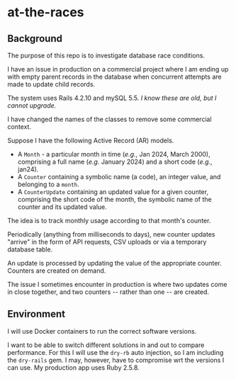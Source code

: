 # at-the-races

## Background

The purpose of this repo is to investigate database race conditions.

I have an issue in production on a commercial project where I am ending up with empty parent records in the database when concurrent attempts are made to update child records.

The system uses Rails 4.2.10 and mySQL 5.5. _I know these are old, but I cannot upgrade._

I have changed the names of the classes to remove some commercial context.

Suppose I have the following Active Record (AR) models.
- A `Month` - a particular month in time (_e.g._, Jan 2024, March 2000), comprising a full name (_e.g._ January 2024) and a short code (_e.g._, jan24).
- A `Counter` containing a symbolic name (a code), an integer value, and belonging to a `month`.
- A `CounterUpdate` containing an updated value for a given counter, comprising the short code of the month, the symbolic name of the counter and its updated value.

The idea is to track monthly usage according to that month's counter.

Periodically (anything from milliseconds to days), new counter updates "arrive" in the form of API requests, CSV uploads or via a temporary database table.

An update is processed by updating the value of the appropriate counter. Counters are created on demand.

The issue I sometimes encounter in production is where two updates come in close together, and two counters -- rather than one -- are created.

## Environment

I will use Docker containers to run the correct software versions.

I want to be able to switch different solutions in and out to compare performance. For this I will use the `dry-rb` auto injection, so I am including the `dry-rails` gem. I may, however, have to compromise wrt the versions I can use. My production app uses Ruby 2.5.8.